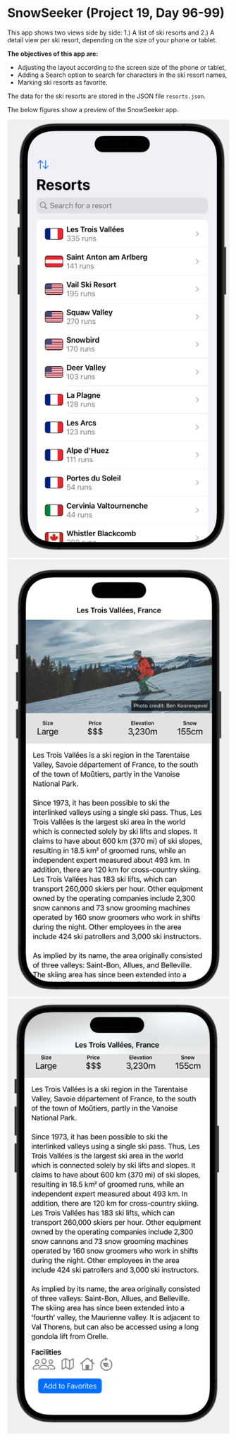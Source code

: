 #  SnowSeeker (Project 19, Day 96-99)

This app shows two views side by side: 1.) A list of ski resorts and 2.) A detail view per ski resort, depending on the size of your phone or tablet.

**The objectives of this app are:**
- Adjusting the layout according to the screen size of the phone or tablet,
- Adding a Search option to search for characters in the ski resort names,
- Marking ski resorts as favorite.

The data for the ski resorts are stored in the JSON file ``resorts.json``.

The below figures show a preview of the SnowSeeker app.

![Ski Resorts](./Images/ski_resorts_navigationview.png)
![Detail View Top](./Images/detailview_1.png)
![Detail View Bottom](./Images/detailview_2.png)

